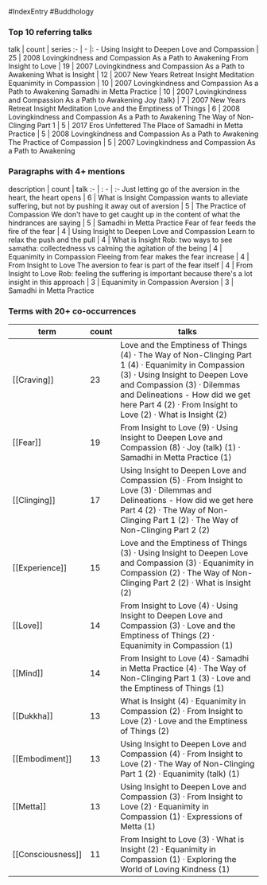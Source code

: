 #IndexEntry #Buddhology

### Top 10 referring talks
talk | count | series
:- | - |: -
<a data-href="Using Insight to Deepen Love and Compassion" class="internal-link">Using Insight to Deepen Love and Compassion</a> | 25 | <a data-href="2008 Lovingkindness and Compassion As a Path to Awakening" class="internal-link">2008 Lovingkindness and Compassion As a Path to Awakening</a>
<a data-href="From Insight to Love" class="internal-link">From Insight to Love</a> | 19 | <a data-href="2007 Lovingkindness and Compassion As a Path to Awakening" class="internal-link">2007 Lovingkindness and Compassion As a Path to Awakening</a>
<a data-href="What is Insight" class="internal-link">What is Insight</a> | 12 | <a data-href="2007 New Years Retreat Insight Meditation" class="internal-link">2007 New Years Retreat Insight Meditation</a>
<a data-href="Equanimity in Compassion" class="internal-link">Equanimity in Compassion</a> | 10 | <a data-href="2007 Lovingkindness and Compassion As a Path to Awakening" class="internal-link">2007 Lovingkindness and Compassion As a Path to Awakening</a>
<a data-href="Samadhi in Metta Practice" class="internal-link">Samadhi in Metta Practice</a> | 10 | <a data-href="2007 Lovingkindness and Compassion As a Path to Awakening" class="internal-link">2007 Lovingkindness and Compassion As a Path to Awakening</a>
<a data-href="Joy (talk)" class="internal-link">Joy (talk)</a> | 7 | <a data-href="2007 New Years Retreat Insight Meditation" class="internal-link">2007 New Years Retreat Insight Meditation</a>
<a data-href="Love and the Emptiness of Things" class="internal-link">Love and the Emptiness of Things</a> | 6 | <a data-href="2008 Lovingkindness and Compassion As a Path to Awakening" class="internal-link">2008 Lovingkindness and Compassion As a Path to Awakening</a>
<a data-href="The Way of Non-Clinging Part 1" class="internal-link">The Way of Non-Clinging Part 1</a> | 5 | <a data-href="2017 Eros Unfettered" class="internal-link">2017 Eros Unfettered</a>
<a data-href="The Place of Samadhi in Metta Practice" class="internal-link">The Place of Samadhi in Metta Practice</a> | 5 | <a data-href="2008 Lovingkindness and Compassion As a Path to Awakening" class="internal-link">2008 Lovingkindness and Compassion As a Path to Awakening</a>
<a data-href="The Practice of Compassion" class="internal-link">The Practice of Compassion</a> | 5 | <a data-href="2007 Lovingkindness and Compassion As a Path to Awakening" class="internal-link">2007 Lovingkindness and Compassion As a Path to Awakening</a>

### Paragraphs with 4+ mentions
description | count | talk
:- | : - | :-
<a aria-label-position="top" aria-label="What is Insight > Just letting go of the aversion in the heart the heart opens" data-href="What is Insight#Just letting go of the aversion in the heart the heart opens" class="internal-link">Just letting go of the aversion in the heart, the heart opens</a> | 6 | <a data-href="What is Insight" class="internal-link">What is Insight</a>
<a aria-label-position="top" aria-label="The Practice of Compassion > Compassion wants to alleviate suffering but not by pushing it away out of aversion" data-href="The Practice of Compassion#Compassion wants to alleviate suffering but not by pushing it away out of aversion" class="internal-link">Compassion wants to alleviate suffering, but not by pushing it away out of aversion</a> | 5 | <a data-href="The Practice of Compassion" class="internal-link">The Practice of Compassion</a>
<a aria-label-position="top" aria-label="Samadhi in Metta Practice > We dont have to get caught up in the content of what the hindrances are saying" data-href="Samadhi in Metta Practice#We don't have to get caught up in the content of what the hindrances are saying" class="internal-link">We don&#x27;t have to get caught up in the content of what the hindrances are saying</a> | 5 | <a data-href="Samadhi in Metta Practice" class="internal-link">Samadhi in Metta Practice</a>
<a aria-label-position="top" aria-label="Using Insight to Deepen Love and Compassion > Fear of fear feeds the fire of the fear" data-href="Using Insight to Deepen Love and Compassion#Fear of fear feeds the fire of the fear" class="internal-link">Fear of fear feeds the fire of the fear</a> | 4 | <a data-href="Using Insight to Deepen Love and Compassion" class="internal-link">Using Insight to Deepen Love and Compassion</a>
<a aria-label-position="top" aria-label="What is Insight > Learn to relax the push and the pull" data-href="What is Insight#Learn to relax the push and the pull" class="internal-link">Learn to relax the push and the pull</a> | 4 | <a data-href="What is Insight" class="internal-link">What is Insight</a>
<a aria-label-position="top" aria-label="Equanimity in Compassion > Rob two ways to see samatha collectedness vs calming the agitation of the being" data-href="Equanimity in Compassion#Rob two ways to see samatha collectedness vs calming the agitation of the being" class="internal-link">Rob: two ways to see samatha: collectedness vs calming the agitation of the being</a> | 4 | <a data-href="Equanimity in Compassion" class="internal-link">Equanimity in Compassion</a>
<a aria-label-position="top" aria-label="From Insight to Love > Fleeing from fear makes the fear increase" data-href="From Insight to Love#Fleeing from fear makes the fear increase" class="internal-link">Fleeing from fear makes the fear increase</a> | 4 | <a data-href="From Insight to Love" class="internal-link">From Insight to Love</a>
<a aria-label-position="top" aria-label="From Insight to Love > The aversion to fear is part of the fear itself" data-href="From Insight to Love#The aversion to fear is part of the fear itself" class="internal-link">The aversion to fear is part of the fear itself</a> | 4 | <a data-href="From Insight to Love" class="internal-link">From Insight to Love</a>
<a aria-label-position="top" aria-label="Equanimity in Compassion > Rob feeling the suffering is important because theres a lot insight in this approach" data-href="Equanimity in Compassion#Rob feeling the suffering is important because there's a lot insight in this approach" class="internal-link">Rob: feeling the suffering is important because there&#x27;s a lot insight in this approach</a> | 3 | <a data-href="Equanimity in Compassion" class="internal-link">Equanimity in Compassion</a>
<a aria-label-position="top" aria-label="Samadhi in Metta Practice > Aversion" data-href="Samadhi in Metta Practice#Aversion" class="internal-link">Aversion</a> | 3 | <a data-href="Samadhi in Metta Practice" class="internal-link">Samadhi in Metta Practice</a>

### Terms with 20+ co-occurrences
term | count | talks
-|-|-
[[Craving]] | 23 | <span class="counts"><a data-href="Love and the Emptiness of Things" class="internal-link">Love and the Emptiness of Things</a> (4) · <a data-href="The Way of Non-Clinging Part 1" class="internal-link">The Way of Non-Clinging Part 1</a> (4) · <a data-href="Equanimity in Compassion" class="internal-link">Equanimity in Compassion</a> (3) · <a data-href="Using Insight to Deepen Love and Compassion" class="internal-link">Using Insight to Deepen Love and Compassion</a> (3) · <a data-href="Dilemmas and Delineations - How did we get here Part 4" class="internal-link">Dilemmas and Delineations - How did we get here Part 4</a> (2) · <a data-href="From Insight to Love" class="internal-link">From Insight to Love</a> (2) · <a data-href="What is Insight" class="internal-link">What is Insight</a> (2)</span> 
[[Fear]] | 19 | <span class="counts"><a data-href="From Insight to Love" class="internal-link">From Insight to Love</a> (9) · <a data-href="Using Insight to Deepen Love and Compassion" class="internal-link">Using Insight to Deepen Love and Compassion</a> (8) · <a data-href="Joy (talk)" class="internal-link">Joy (talk)</a> (1) · <a data-href="Samadhi in Metta Practice" class="internal-link">Samadhi in Metta Practice</a> (1)</span> 
[[Clinging]] | 17 | <span class="counts"><a data-href="Using Insight to Deepen Love and Compassion" class="internal-link">Using Insight to Deepen Love and Compassion</a> (5) · <a data-href="From Insight to Love" class="internal-link">From Insight to Love</a> (3) · <a data-href="Dilemmas and Delineations - How did we get here Part 4" class="internal-link">Dilemmas and Delineations - How did we get here Part 4</a> (2) · <a data-href="The Way of Non-Clinging Part 1" class="internal-link">The Way of Non-Clinging Part 1</a> (2) · <a data-href="The Way of Non-Clinging Part 2" class="internal-link">The Way of Non-Clinging Part 2</a> (2)</span> 
[[Experience]] | 15 | <span class="counts"><a data-href="Love and the Emptiness of Things" class="internal-link">Love and the Emptiness of Things</a> (3) · <a data-href="Using Insight to Deepen Love and Compassion" class="internal-link">Using Insight to Deepen Love and Compassion</a> (3) · <a data-href="Equanimity in Compassion" class="internal-link">Equanimity in Compassion</a> (2) · <a data-href="The Way of Non-Clinging Part 2" class="internal-link">The Way of Non-Clinging Part 2</a> (2) · <a data-href="What is Insight" class="internal-link">What is Insight</a> (2)</span> 
[[Love]] | 14 | <span class="counts"><a data-href="From Insight to Love" class="internal-link">From Insight to Love</a> (4) · <a data-href="Using Insight to Deepen Love and Compassion" class="internal-link">Using Insight to Deepen Love and Compassion</a> (3) · <a data-href="Love and the Emptiness of Things" class="internal-link">Love and the Emptiness of Things</a> (2) · <a data-href="Equanimity in Compassion" class="internal-link">Equanimity in Compassion</a> (1)</span> 
[[Mind]] | 14 | <span class="counts"><a data-href="From Insight to Love" class="internal-link">From Insight to Love</a> (4) · <a data-href="Samadhi in Metta Practice" class="internal-link">Samadhi in Metta Practice</a> (4) · <a data-href="The Way of Non-Clinging Part 1" class="internal-link">The Way of Non-Clinging Part 1</a> (3) · <a data-href="Love and the Emptiness of Things" class="internal-link">Love and the Emptiness of Things</a> (1)</span> 
[[Dukkha]] | 13 | <span class="counts"><a data-href="What is Insight" class="internal-link">What is Insight</a> (4) · <a data-href="Equanimity in Compassion" class="internal-link">Equanimity in Compassion</a> (2) · <a data-href="From Insight to Love" class="internal-link">From Insight to Love</a> (2) · <a data-href="Love and the Emptiness of Things" class="internal-link">Love and the Emptiness of Things</a> (2)</span> 
[[Embodiment]] | 13 | <span class="counts"><a data-href="Using Insight to Deepen Love and Compassion" class="internal-link">Using Insight to Deepen Love and Compassion</a> (4) · <a data-href="From Insight to Love" class="internal-link">From Insight to Love</a> (2) · <a data-href="The Way of Non-Clinging Part 1" class="internal-link">The Way of Non-Clinging Part 1</a> (2) · <a data-href="Equanimity (talk)" class="internal-link">Equanimity (talk)</a> (1)</span> 
[[Metta]] | 13 | <span class="counts"><a data-href="Using Insight to Deepen Love and Compassion" class="internal-link">Using Insight to Deepen Love and Compassion</a> (3) · <a data-href="From Insight to Love" class="internal-link">From Insight to Love</a> (2) · <a data-href="Equanimity in Compassion" class="internal-link">Equanimity in Compassion</a> (1) · <a data-href="Expressions of Metta" class="internal-link">Expressions of Metta</a> (1)</span> 
[[Consciousness]] | 11 | <span class="counts"><a data-href="From Insight to Love" class="internal-link">From Insight to Love</a> (3) · <a data-href="What is Insight" class="internal-link">What is Insight</a> (2) · <a data-href="Equanimity in Compassion" class="internal-link">Equanimity in Compassion</a> (1) · <a data-href="Exploring the World of Loving Kindness" class="internal-link">Exploring the World of Loving Kindness</a> (1)</span> 

